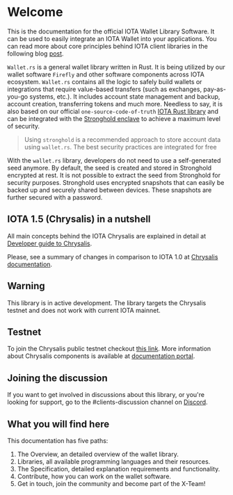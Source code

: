 # Welcome
This is the documentation for the official IOTA Wallet Library Software. It can be used to easily integrate an IOTA Wallet into your applications. You can read more about core principles behind IOTA client libraries in the following blog [post](https://blog.iota.org/the-new-iota-client-libraries-harder-better-faster-stronger/).

`Wallet.rs` is a general wallet library written in Rust. It is being utilized by our wallet software `Firefly` and other software components across IOTA ecosystem. `Wallet.rs` contains all the logic to safely build wallets or integrations that require value-based transfers (such as exchanges, pay-as-you-go systems, etc.). It includes account state management and backup, account creation, transferring tokens and much more. Needless to say, it is also based on our official `one-source-code-of-truth` [IOTA Rust library](https://github.com/iotaledger/iota.rs) and can be integrated with the [Stronghold enclave](https://blog.iota.org/iota-stronghold-6ce55d311d7c/) to achieve a maximum level of security.

> Using `stronghold` is a recommended approach to store account data using `wallet.rs`. The best security practices are integrated for free 

With the `wallet.rs` library, developers do not need to use a self-generated seed anymore. By default, the seed is created and stored in Stronghold encrypted at rest. It is not possible to extract the seed from Stronghold for security purposes. Stronghold uses encrypted snapshots that can easily be backed up and securely shared between devices. These snapshots are further secured with a password.

## IOTA 1.5 (Chrysalis) in a nutshell
All main concepts behind the IOTA Chrysalis are explained in detail at [Developer guide to Chrysalis](https://chrysalis.docs.iota.org/guides/dev_guide.html).

Please, see a summary of changes in comparison to IOTA 1.0 at [Chrysalis documentation](https://chrysalis.docs.iota.org/guides/index.html).

## Warning
This library is in active development. The library targets the Chrysalis testnet and does not work with current IOTA mainnet.

## Testnet
To join the Chrysalis public testnet checkout [this link](https://blog.iota.org/chrysalis-phase-2-testnet-out-now/). More information about Chrysalis components is available at [documentation portal](https://chrysalis.docs.iota.org/).

## Joining the discussion
If you want to get involved in discussions about this library, or you're looking for support, go to the #clients-discussion channel on [Discord](https://discord.iota.org).

## What you will find here
This documentation has five paths:
1. The Overview, an detailed overview of the wallet library. 
2. Libraries, all available programming languages and their resources.
3. The Specification, detailed explanation requirements and functionality.
4. Contribute, how you can work on the wallet software.
5. Get in touch, join the community and become part of the X-Team!
